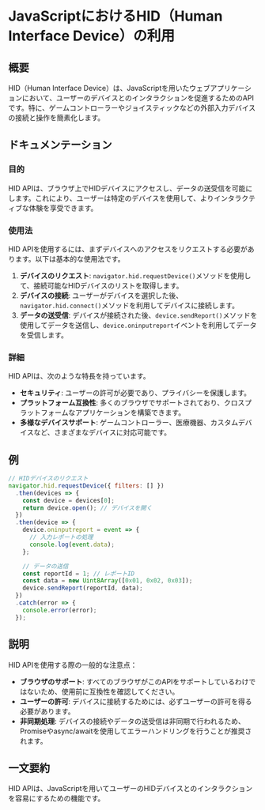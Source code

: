 <!--
Meta Description: # JavaScriptにおけるHID（Human Interface Device）の利用 ## 概要 HID（Human Interface Device）は、JavaScriptを用いたウェブアプリケーションにおいて、ユーザーのデバイスとのインタラクションを促進するためのAPIです。特に、ゲー...
Meta Keywords: device, hid, apiは, navigator, const
-->

# JavaScriptにおけるHID（Human Interface Device）の利用

## 概要
HID（Human Interface Device）は、JavaScriptを用いたウェブアプリケーションにおいて、ユーザーのデバイスとのインタラクションを促進するためのAPIです。特に、ゲームコントローラーやジョイスティックなどの外部入力デバイスの接続と操作を簡素化します。

## ドキュメンテーション
### 目的
HID APIは、ブラウザ上でHIDデバイスにアクセスし、データの送受信を可能にします。これにより、ユーザーは特定のデバイスを使用して、よりインタラクティブな体験を享受できます。

### 使用法
HID APIを使用するには、まずデバイスへのアクセスをリクエストする必要があります。以下は基本的な使用法です。

1. **デバイスのリクエスト**: `navigator.hid.requestDevice()`メソッドを使用して、接続可能なHIDデバイスのリストを取得します。
2. **デバイスの接続**: ユーザーがデバイスを選択した後、`navigator.hid.connect()`メソッドを利用してデバイスに接続します。
3. **データの送受信**: デバイスが接続された後、`device.sendReport()`メソッドを使用してデータを送信し、`device.oninputreport`イベントを利用してデータを受信します。

### 詳細
HID APIは、次のような特長を持っています。

- **セキュリティ**: ユーザーの許可が必要であり、プライバシーを保護します。
- **プラットフォーム互換性**: 多くのブラウザでサポートされており、クロスプラットフォームなアプリケーションを構築できます。
- **多様なデバイスサポート**: ゲームコントローラー、医療機器、カスタムデバイスなど、さまざまなデバイスに対応可能です。

## 例
```javascript
// HIDデバイスのリクエスト
navigator.hid.requestDevice({ filters: [] })
  .then(devices => {
    const device = devices[0];
    return device.open(); // デバイスを開く
  })
  .then(device => {
    device.oninputreport = event => {
      // 入力レポートの処理
      console.log(event.data);
    };

    // データの送信
    const reportId = 1; // レポートID
    const data = new Uint8Array([0x01, 0x02, 0x03]);
    device.sendReport(reportId, data);
  })
  .catch(error => {
    console.error(error);
  });
```

## 説明
HID APIを使用する際の一般的な注意点：

- **ブラウザのサポート**: すべてのブラウザがこのAPIをサポートしているわけではないため、使用前に互換性を確認してください。
- **ユーザーの許可**: デバイスに接続するためには、必ずユーザーの許可を得る必要があります。
- **非同期処理**: デバイスの接続やデータの送受信は非同期で行われるため、Promiseやasync/awaitを使用してエラーハンドリングを行うことが推奨されます。

## 一文要約
HID APIは、JavaScriptを用いてユーザーのHIDデバイスとのインタラクションを容易にするための機能です。